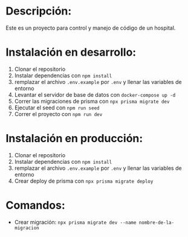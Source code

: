 # Descripción:

Este es un proyecto para control y manejo de código de un hospital.

# Instalación en desarrollo:

1. Clonar el repositorio
2. Instalar dependencias con `npm install`
3. remplazar el archivo `.env.example` por `.env` y llenar las variables de entorno
4. Levantar el servidor de base de datos con `docker-compose up -d`
5. Correr las migraciones de prisma con `npx prisma migrate dev`
6. Ejecutar el seed con `npm run seed`
7. Correr el proyecto con `npm run dev`

# Instalación en producción:

1. Clonar el repositorio
2. Instalar dependencias con `npm install`
3. remplazar el archivo `.env.example` por `.env` y llenar las variables de entorno
4. Crear deploy de prisma con `npx prisma migrate deploy`

# Comandos:

- Crear migración: `npx prisma migrate dev --name nombre-de-la-migracion`
